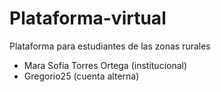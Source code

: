 # Plataforma-virtual
Plataforma para estudiantes de las zonas rurales

- Mara Sofía Torres Ortega (institucional)
- Gregorio25 (cuenta alterna)
